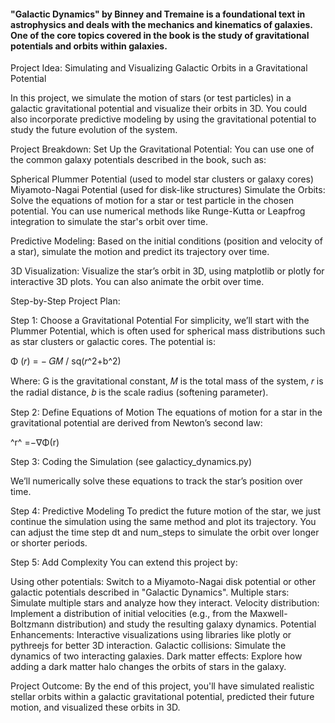 #### "Galactic Dynamics" by Binney and Tremaine is a foundational text in astrophysics and deals with the mechanics and kinematics of galaxies. One of the core topics covered in the book is the study of gravitational potentials and orbits within galaxies.

Project Idea: Simulating and Visualizing Galactic Orbits in a Gravitational Potential

In this project, we simulate the motion of stars (or test particles) in a galactic gravitational potential and visualize their orbits in 3D. You could also incorporate predictive modeling by using the gravitational potential to study the future evolution of the system.

Project Breakdown:
Set Up the Gravitational Potential: You can use one of the common galaxy potentials described in the book, such as:

Spherical Plummer Potential (used to model star clusters or galaxy cores)
Miyamoto-Nagai Potential (used for disk-like structures)
Simulate the Orbits: Solve the equations of motion for a star or test particle in the chosen potential. You can use numerical methods like Runge-Kutta or Leapfrog integration to simulate the star's orbit over time.

Predictive Modeling: Based on the initial conditions (position and velocity of a star), simulate the motion and predict its trajectory over time.

3D Visualization: Visualize the star’s orbit in 3D, using matplotlib or plotly for interactive 3D plots. You can also animate the orbit over time.

Step-by-Step Project Plan:

Step 1: Choose a Gravitational Potential
For simplicity, we’ll start with the Plummer Potential, which is often used for spherical mass distributions such as star clusters or galactic cores. The potential is:

Φ (𝑟) = − 𝐺𝑀 / sq(𝑟^2+b^2)

 
Where: 
G is the gravitational constant,
𝑀 is the total mass of the system,
𝑟 is the radial distance,
𝑏 is the scale radius (softening parameter).

Step 2: Define Equations of Motion
The equations of motion for a star in the gravitational potential are derived from Newton’s second law:


^r^ =−∇Φ(r)

Step 3: Coding the Simulation (see galacticy_dynamics.py)

We’ll numerically solve these equations to track the star’s position over time.

Step 4: Predictive Modeling
To predict the future motion of the star, we just continue the simulation using the same method and plot its trajectory. You can adjust the time step dt and num_steps to simulate the orbit over longer or shorter periods.

Step 5: Add Complexity
You can extend this project by:

Using other potentials: Switch to a Miyamoto-Nagai disk potential or other galactic potentials described in "Galactic Dynamics".
Multiple stars: Simulate multiple stars and analyze how they interact.
Velocity distribution: Implement a distribution of initial velocities (e.g., from the Maxwell-Boltzmann distribution) and study the resulting galaxy dynamics.
Potential Enhancements:
Interactive visualizations using libraries like plotly or pythreejs for better 3D interaction.
Galactic collisions: Simulate the dynamics of two interacting galaxies.
Dark matter effects: Explore how adding a dark matter halo changes the orbits of stars in the galaxy.

Project Outcome:
By the end of this project, you'll have simulated realistic stellar orbits within a galactic gravitational potential, predicted their future motion, and visualized these orbits in 3D.